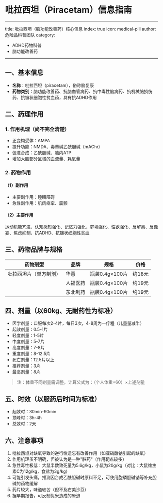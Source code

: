 # 吡拉西坦（Piracetam）信息指南
---
title: 吡拉西坦（脑功能改善药）核心信息
index: true
icon: medical-pill
author: 危险品科普团队
category:
  - ADHD药物科普
  - 脑功能改善药
---

## 一、基本信息
- **名称**：吡拉西坦（piracetam），俗称脑复康
- **药物类别**：脑功能改善药、抗脑血管病药、抗中毒性脑病药、抗机械脑损伤药、抗镰状细胞性贫血药，具有抗ADHD作用


## 二、药理作用
### 1. 作用机理（尚不完全清楚）
- 正变构受体：AMPA
- 提升功能：NMDA、毒蕈碱乙酰胆碱（mAChr）
- 促进合成：乙酰胆碱、脑内ATP
- 增加大脑部分区域的血流量、耗氧量


### 2. 药物作用
#### （1）副作用
- 主要副作用：睡眠障碍
- 急性副作用：肌肉痉挛、震颤

#### （2）主要作用
运动机能亢进、认知感知强化、记忆力强化、梦境强化、性欲强化、反解离、反谵妄、焦虑抑制、抗ADHD、抗镰状细胞性贫血


## 三、药物品牌与规格
| 药物剂型       | 品牌         | 规格                | 价格       |
|----------------|--------------|---------------------|------------|
| 吡拉西坦片（单方制剂） | 华意         | 瓶装0.4g×100片      | 约18元     |
|                | 人福医药     | 瓶装0.4g×100片      | 约19元     |
|                | 东北制药     | 瓶装0.4g×100片      | 约19元     |


## 四、剂量（以60kg、无耐药性为标准）
- 医学剂量：口服每次2-4片，每日3次，4-8周为一疗程（儿童量减半）
- 起效剂量：0.5-1片
- 轻度剂量：1-5片
- 中度剂量：5-7片
- 高度剂量：7-8片
- 重度剂量：8-12.5片
- 死亡剂量：12.5片以上
- 推荐剂量：3片
- 最高剂量：8片

> 注：体重不同剂量需调整，计算公式为：（个人体重÷60）×上述剂量


## 五、时效（以服药后时间为标准）
- 起效时：30min-90min
- 顶峰时：3h-4h
- 总效时：2天


## 六、注意事项
1. 吡拉西坦对缺氧导致的逆行性遗忘有改善作用（如亚硝酸钠引起的缺氧）
2. 作用机理虽不明确，但被认为是一种"脏药"（作用靶点较多）
3. 急性毒性极低：大鼠半数致死量为5.6g/kg，小鼠为20g/kg（对比：大鼠维生素C为12g/kg，食盐为3g/kg）
4. 可能引发头痛，推测因合成乙酰胆碱时原料不足，可使用胞磷胆碱钠等补充胆碱的药物缓解
5. 药片较大，味道较苦（但不及右美沙芬）
6. 据早期报告，可反制优米造成的晕迫